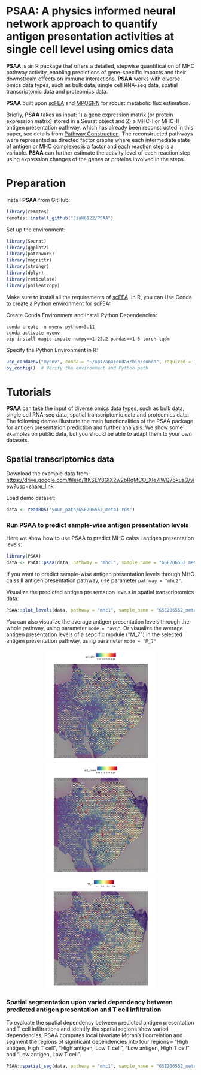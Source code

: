 # PSAA: A physics informed neural network approach to quantify antigen presentation activities at single cell level using omics data
**PSAA** is an R package that offers a detailed, stepwise quantification of MHC pathway activity, enabling predictions of gene-specific impacts and their downstream effects on immune interactions. **PSAA** works with diverse omics data types, such as bulk data, single cell RNA-seq data, spatial transcriptomic data and proteomics data.

**PSAA** built upon [scFEA](https://github.com/changwn/scFEA) and [MPOSNN](https://github.com/ptdang1001/MPOSNN) for robust metabolic flux estimation.

Briefly, **PSAA** takes as input: 1) a gene expression matrix (or protein expression matrix) stored in a Seurat object and 2) a MHC-I or MHC-II antigen presentation pathway, which has already been reconstructed in this paper, see details from [Pathway Construction](https://github.com/JiaW6122/PSAA/blob/main/supplementary%20files/Pathway_Construction.md). The reconstructed pathways were represented as directed factor graphs where each intermediate state of antigen or MHC complexes is a factor and each reaction step is a variable. **PSAA** can further estimate the activity level of each reaction step using expression changes of the genes or proteins involved in the steps.

# Preparation
Install **PSAA** from GitHub:
```R
library(remotes)
remotes::install_github("JiaW6122/PSAA")
```
Set up the environment:
```R
library(Seurat)
library(ggplot2)
library(patchwork)
library(magrittr)
library(stringr)
library(dplyr)
library(reticulate)
library(philentropy)
```

Make sure to install all the requirements of [scFEA](https://github.com/changwn/scFEA). In R, you can Use Conda to create a Python environment for scFEA: 

Create Conda Environment and Install Python Dependencies:
```
conda create -n myenv python=3.11
conda activate myenv
pip install magic-impute numpy==1.25.2 pandas==1.5 torch tqdm
```
Specify the Python Environment in R:
```R
use_condaenv("myenv", conda = "~/opt/anaconda3/bin/conda", required = TRUE)
py_config()  # Verify the environment and Python path
```

# Tutorials 

**PSAA** can take the input of diverse omics data types, such as bulk data, single cell RNA-seq data, spatial transcriptomic data and proteomics data. The following demos illustrate the main functionalities of the PSAA package for antigen presentation prediction and further analysis. We show some examples on public data, but you should be able to adapt them to your own datasets.

## Spatial transcriptomics data


Download the example data from: https://drive.google.com/file/d/1fKSEY8GlX2w2bRqMCO_XIe7lWQ76kusO/view?usp=share_link

Load demo dataset:
```R
data <- readRDS("your_path/GSE206552_meta1.rds")
```

### Run PSAA to predict sample-wise antigen presentation levels 

Here we show how to use PSAA to predict MHC calss I antigen presentation levels:
```R
library(PSAA)
data <- PSAA::psaa(data, pathway = "mhc1", sample_name = "GSE206552_meta1")
```
If you want to predict sample-wise antigen presentation levels through MHC calss II antigen presentation pathway, use parameter `pathway = "mhc2"`.



Visualize the predicted antigen presentation levels in spatial transcriptomics data:
```R
PSAA::plot_levels(data, pathway = "mhc1", sample_name = "GSE206552_meta1", mode = "pre")
```

You can also visualize the average antigen presentation levels through the whole pathway, using parameter `mode = "avg"`. Or visualize the average antigen presentation levels of a sepcific module ("M_7") in the selected antigen presentation pathway, using parameter `mode = "M_7"`

<p align="center">
  <img src="figures/ant_pre.png" alt="Example Figure 1" width="300"/>
  <img src="figures/ant_mean.png" alt="Example Figure 2" width="300"/>
  <img src="figures/M_7.png" alt="Example Figure 3" width="300"/>
</p>

### Spatial segmentation upon varied dependency between predicted antigen presentation and T cell infiltration

To evaluate the spatial dependency between predicted antigen presentation and T cell infiltrations and identify the spatial regions show varied dependencies, PSAA computes local bivariate Moran’s I correlation and segment the regions of significant dependencies into four regions – “High antigen, High T cell”, “High antigen, Low T cell”, “Low antigen, High T cell” and “Low antigen, Low T cell”. 

```R
PSAA::spatial_seg(data, pathway = "mhc1", sample_name = "GSE206552_meta1")
```
